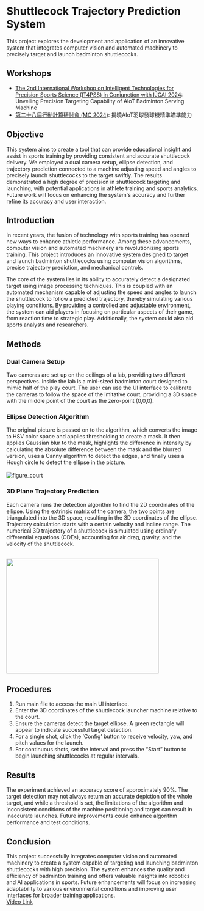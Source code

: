 # Shuttlecock Trajectory Prediction System

This project explores the development and application of an innovative system that integrates computer vision and automated machinery to precisely target and launch badminton shuttlecocks. 

## Workshops
* [The 2nd International Workshop on Intelligent Technologies for Precision Sports Science (IT4PSS) in Conjunction with IJCAI 2024](https://wasn.csie.ncu.edu.tw/workshop/Accepted_Papers.html): <br/> 
  Unveiling Precision Targeting Capability of AIoT Badminton Serving Machine
* [第二十八屆行動計算研討會 (MC 2024)](https://sites.google.com/view/mc-wasn-2024/%E5%A4%A7%E6%9C%83%E8%AD%B0%E7%A8%8B?authuser=0): 揭曉AIoT羽球發球機精準瞄準能力

## Objective 
This system aims to create a tool that can provide educational insight and assist in sports training by providing consistent and accurate shuttlecock delivery. We employed a dual camera setup, ellipse detection, and trajectory prediction connected to a machine adjusting speed and angles to precisely launch shuttlecocks to the target swiftly. The results demonstrated a high degree of precision in shuttlecock targeting and launching, with potential applications in athlete training and sports analytics. Future work will focus on enhancing the system's accuracy and further refine its accuracy and user interaction.

## Introduction
In recent years, the fusion of technology with sports training has opened new ways to enhance athletic performance. Among these advancements, computer vision and automated machinery are revolutionizing sports training. This project introduces an innovative system designed to target and launch badminton shuttlecocks using computer vision algorithms, precise trajectory prediction, and mechanical controls.

The core of the system lies in its ability to accurately detect a designated target using image processing techniques. This is coupled with an automated mechanism capable of adjusting the speed and angles to launch the shuttlecock to follow a predicted trajectory, thereby simulating various playing conditions. By providing a controlled and adjustable environment, the system can aid players in focusing on particular aspects of their game, from reaction time to strategic play. Additionally, the system could also aid sports analysts and researchers.

## Methods
### Dual Camera Setup
Two cameras are set up on the ceilings of a lab, providing two different perspectives. Inside the lab is a mini-sized badminton court designed to mimic half of the play court. The user can use the UI interface to calibrate the cameras to follow the space of the imitative court, providing a 3D space with the middle point of the court as the zero-point (0,0,0).

### Ellipse Detection Algorithm
The original picture is passed on to the algorithm, which converts the image to HSV color space and applies thresholding to create a mask. It then applies Gaussian blur to the mask, highlights the difference in intensity by calculating the absolute difference between the mask and the blurred version, uses a Canny algorithm to detect the edges, and finally uses a Hough circle to detect the ellipse in the picture. <br/><br/>
![figure_court](https://github.com/user-attachments/assets/0bc3b995-1556-40c9-9b3a-a11ad3897daa)

### 3D Plane Trajectory Prediction
Each camera runs the detection algorithm to find the 2D coordinates of the ellipse. Using the extrinsic matrix of the camera, the two points are triangulated into the 3D space, resulting in the 3D coordinates of the ellipse. Trajectory calculation starts with a certain velocity and incline range. The numerical 3D trajectory of a shuttlecock is simulated using ordinary differential equations (ODEs), accounting for air drag, gravity, and the velocity of the shuttlecock. <br/><br/>

<img src="https://github.com/user-attachments/assets/3d276827-d086-43e2-9462-5ca2c47b9714" width="400" height="300" />

## Procedures
1. Run main file to access the main UI interface.
2. Enter the 3D coordinates of the shuttlecock launcher machine relative to the court.
3. Ensure the cameras detect the target ellipse. A green rectangle will appear to indicate successful target detection.
4. For a single shot, click the ‘Config’ button to receive velocity, yaw, and pitch values for the launch.
5. For continuous shots, set the interval and press the “Start” button to begin launching shuttlecocks at regular intervals.

## Results
The experiment achieved an accuracy score of approximately 90%. The target detection may not always return an accurate depiction of the whole target, and while a threshold is set, the limitations of the algorithm and inconsistent conditions of the machine positioning and target can result in inaccurate launches. Future improvements could enhance algorithm performance and test conditions.

## Conclusion
This project successfully integrates computer vision and automated machinery to create a system capable of targeting and launching badminton shuttlecocks with high precision. The system enhances the quality and efficiency of badminton training and offers valuable insights into robotics and AI applications in sports. Future enhancements will focus on increasing adaptability to various environmental conditions and improving user interfaces for broader training applications. <br/>
[Video Link](https://drive.google.com/file/d/1GC4sQyUN3SHfevZtZcYlCNdj5v8hJ-PV/view?usp=sharing)
